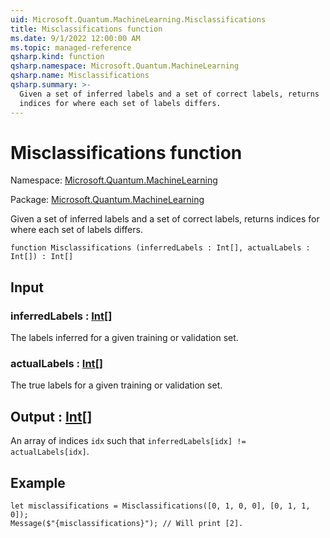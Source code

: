 ```yaml
---
uid: Microsoft.Quantum.MachineLearning.Misclassifications
title: Misclassifications function
ms.date: 9/1/2022 12:00:00 AM
ms.topic: managed-reference
qsharp.kind: function
qsharp.namespace: Microsoft.Quantum.MachineLearning
qsharp.name: Misclassifications
qsharp.summary: >-
  Given a set of inferred labels and a set of correct labels, returns
  indices for where each set of labels differs.
---
```


# Misclassifications function

Namespace: [Microsoft.Quantum.MachineLearning](xref:Microsoft.Quantum.MachineLearning)

Package: [Microsoft.Quantum.MachineLearning](https://nuget.org/packages/Microsoft.Quantum.MachineLearning)


Given a set of inferred labels and a set of correct labels, returnsindices for where each set of labels differs.

```qsharp
function Misclassifications (inferredLabels : Int[], actualLabels : Int[]) : Int[]
```


## Input

### inferredLabels : [Int](xref:microsoft.quantum.qsharp.valueliterals#int-literals)[]

The labels inferred for a given training or validation set.


### actualLabels : [Int](xref:microsoft.quantum.qsharp.valueliterals#int-literals)[]

The true labels for a given training or validation set.



## Output : [Int](xref:microsoft.quantum.qsharp.valueliterals#int-literals)[]

An array of indices `idx` such that`inferredLabels[idx] != actualLabels[idx]`.

## Example

```qsharplet misclassifications = Misclassifications([0, 1, 0, 0], [0, 1, 1, 0]);Message($"{misclassifications}"); // Will print [2].```